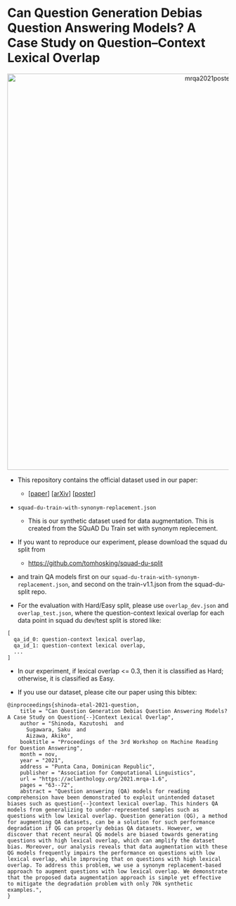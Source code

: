 # Can Question Generation Debias Question Answering Models? A Case Study on Question–Context Lexical Overlap

<div align="center">
  <img width="900" alt="mrqa2021poster" src="https://user-images.githubusercontent.com/16998772/143994770-2b86ce66-3e54-4ea1-aff2-fe72950a7117.png">
</div>

- This repository contains the official dataset used in our paper:
  - [[paper](https://aclanthology.org/2021.mrqa-1.6/)] [[arXiv](https://arxiv.org/abs/2109.11256)] [[poster](https://github.com/KazutoshiShinoda/slides/blob/master/MRQA2021.pdf)]


- `squad-du-train-with-synonym-replacement.json`
  - This is our synthetic dataset used for data augmentation. This is created from the SQuAD Du Train set with synonym replecement.

- If you want to reproduce our experiment, please download the squad du split from
  - https://github.com/tomhosking/squad-du-split
- and train QA models first on our `squad-du-train-with-synonym-replacement.json`, and second on the train-v1.1.json from the squad-du-split repo.

- For the evaluation with Hard/Easy split, please use `overlap_dev.json` and `overlap_test.json`, where the question-context lexical overlap for each data point in squad du dev/test split is stored like:

```
[
  qa_id_0: question-context lexical overlap,
  qa_id_1: question-context lexical overlap,
  ...
]
```

- In our experiment, if lexical overlap <= 0.3, then it is classified as Hard; otherwise, it is classified as Easy.

- If you use our dataset, please cite our paper using this bibtex:

```
@inproceedings{shinoda-etal-2021-question,
    title = "Can Question Generation Debias Question Answering Models? A Case Study on Question{--}Context Lexical Overlap",
    author = "Shinoda, Kazutoshi  and
      Sugawara, Saku  and
      Aizawa, Akiko",
    booktitle = "Proceedings of the 3rd Workshop on Machine Reading for Question Answering",
    month = nov,
    year = "2021",
    address = "Punta Cana, Dominican Republic",
    publisher = "Association for Computational Linguistics",
    url = "https://aclanthology.org/2021.mrqa-1.6",
    pages = "63--72",
    abstract = "Question answering (QA) models for reading comprehension have been demonstrated to exploit unintended dataset biases such as question{--}context lexical overlap. This hinders QA models from generalizing to under-represented samples such as questions with low lexical overlap. Question generation (QG), a method for augmenting QA datasets, can be a solution for such performance degradation if QG can properly debias QA datasets. However, we discover that recent neural QG models are biased towards generating questions with high lexical overlap, which can amplify the dataset bias. Moreover, our analysis reveals that data augmentation with these QG models frequently impairs the performance on questions with low lexical overlap, while improving that on questions with high lexical overlap. To address this problem, we use a synonym replacement-based approach to augment questions with low lexical overlap. We demonstrate that the proposed data augmentation approach is simple yet effective to mitigate the degradation problem with only 70k synthetic examples.",
}
```
